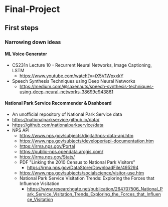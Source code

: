 # Final-Project

## First steps

### Narrowing down ideas

#### ML Voice Generator

* CS231n  Lecture 10 - Recurrent Neural Networks, Image Captioning, LSTM
    * https://www.youtube.com/watch?v=iX5V1WpxxkY
* Speech Synthesis Techniques using Deep Neural Networks
    * https://medium.com/@saxenauts/speech-synthesis-techniques-using-deep-neural-networks-38699e943861

#### National Park Service Recommender & Dashboard

* An unofficial repository of National Park Service data
* https://nationalparkservice.github.io/data/
* https://github.com/nationalparkservice/data
* NPS API
    * https://www.nps.gov/subjects/digital/nps-data-api.htm
    * https://www.nps.gov/subjects/developer/api-documentation.htm
    * https://irma.nps.gov/Portal
    * https://public-nps.opendata.arcgis.com/
    * https://irma.nps.gov/Stats/
    * PDF "Linking the 2010 Census to National Park Visitors"
        * https://irma.nps.gov/DataStore/DownloadFile/495294
    * https://www.nps.gov/subjects/socialscience/visitor-use.htm
    * National Park Service Visitation Trends:  Exploring the Forces that Influence Visitation
        * https://www.researchgate.net/publication/264707506_National_Park_Service_Visitation_Trends_Exploring_the_Forces_that_Influence_Visitation